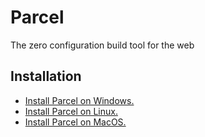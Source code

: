 # Parcel

The zero configuration build tool for the web

## Installation

- [Install Parcel on Windows.](https://www.libexplainer.com/parcel-bundler/parcel/parcel_installation.html#windows)
- [Install Parcel on Linux.](https://www.libexplainer.com/parcel-bundler/parcel/parcel_installation.html#linux)
- [Install Parcel on MacOS.](https://www.libexplainer.com/parcel-bundler/parcel/parcel_installation.html#macos)
